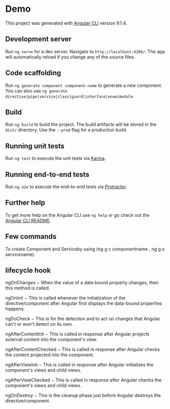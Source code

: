 # Demo

This project was generated with [Angular CLI](https://github.com/angular/angular-cli) version 9.1.4.

## Development server

Run `ng serve` for a dev server. Navigate to `http://localhost:4200/`. The app will automatically reload if you change any of the source files.

## Code scaffolding

Run `ng generate component component-name` to generate a new component. You can also use `ng generate directive|pipe|service|class|guard|interface|enum|module`.

## Build

Run `ng build` to build the project. The build artifacts will be stored in the `dist/` directory. Use the `--prod` flag for a production build.

## Running unit tests

Run `ng test` to execute the unit tests via [Karma](https://karma-runner.github.io).

## Running end-to-end tests

Run `ng e2e` to execute the end-to-end tests via [Protractor](http://www.protractortest.org/).

## Further help

To get more help on the Angular CLI use `ng help` or go check out the [Angular CLI README](https://github.com/angular/angular-cli/blob/master/README.md).

## Few commands 

To create Component and Serviceby using (ng g c componentname , ng g s servicename).

##  lifecycle hook 
ngOnChanges − When the value of a data bound property changes, then this method is called.

ngOnInit − This is called whenever the initialization of the directive/component after Angular first displays the data-bound properties happens.

ngDoCheck − This is for the detection and to act on changes that Angular can't or won't detect on its own.

ngAfterContentInit − This is called in response after Angular projects external content into the component's view.

ngAfterContentChecked − This is called in response after Angular checks the content projected into the component.

ngAfterViewInit − This is called in response after Angular initializes the component's views and child views.

ngAfterViewChecked − This is called in response after Angular checks the component's views and child views.

ngOnDestroy − This is the cleanup phase just before Angular destroys the directive/component.

